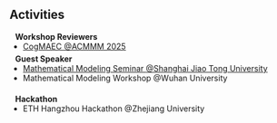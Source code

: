 ## Activities

<h4 style="margin:0 10px 0;">Workshop Reviewers</h4>

<ul style="margin:0 0 5px;">
  <li><a href="https://cogmaec.github.io/MM2025/">CogMAEC <autocolor>@ACMMM 2025</autocolor></a></li>
</ul>

<h4 style="margin:0 10px 0;">Guest Speaker</h4>

<ul style="margin:0 0 20px;">
  <li><a href="https://meeting.tencent.com/cw/lv91pooj2a">Mathematical Modeling Seminar <autocolor>@Shanghai Jiao Tong University</autocolor></a></li>
  <li><autocolor>Mathematical Modeling Workshop @Wuhan University</autocolor></a></li>
</ul>

<h4 style="margin:0 10px 0;">Hackathon</h4>

<ul style="margin:0 0 20px;">
  <li><autocolor>ETH Hangzhou Hackathon @Zhejiang University</autocolor></a></li>
</ul>